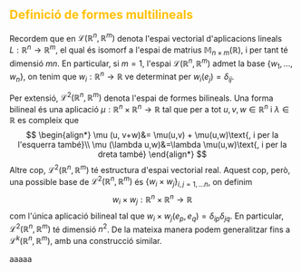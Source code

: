 ## <span style="color:rgb(255, 192, 0)"><span style="color:rgb(255, 192, 0)">Definició</span></span> <span style="color:rgb(255, 192, 0)">de</span> <span style="color:rgb(255, 192, 0)">formes</span> <span style="color:rgb(255, 192, 0)">multilineals</span>

Recordem que en $\mathcal{L}(\mathbb{R}^n,\mathbb{R}^m)$ denota l'espai vectorial d'aplicacions lineals $L:\mathbb{R}^n \to \mathbb{R}^m$, el qual és isomorf a l'espai de matrius $\mathbb{M}_{n \times m}(\mathbb{R})$, i per tant té dimensió $mn$. En particular, si $m=1$, l'espai $\mathcal{L}(\mathbb{R}^n,\mathbb{R}^m)$ admet la base $\{ w_{1}, \dots, w_{n} \}$, on tenim que $w_{i}: \mathbb{R}^{n} \to \mathbb{R}$ ve determinat per $w_{i}(e_{j})=\delta_{ij}$.

Per extensió, $\mathcal{L}^2(\mathbb{R}^n,\mathbb{R}^m)$ denota l'espai de formes bilineals. Una forma bilineal és una aplicació $\mu: \mathbb{R}^{n}\times \mathbb{R}^{n} \to \mathbb{R}$ tal que per a tot $u,v,w \in \mathbb{R}^n$ i $\lambda \in \mathbb{R}$ es compleix que 
$$
\begin{align*}
\mu (u, v+w)&= \mu(u,v) + \mu(u,w)\text{, i per la l'esquerra també}\\
\mu (\lambda u,w)&=\lambda \mu(u,w)\text{, i per la dreta també}
\end{align*}
$$
Altre cop, $\mathcal{L}^2(\mathbb{R}^n,\mathbb{R}^m)$ té estructura d'espai vectorial real. Aquest cop, però, una possible base de $\mathcal{L}^2(\mathbb{R}^n,\mathbb{R}^m)$ és $\{ w_{i} \times w_{j}\}_{i,j=1,\dots n}$, on definim $$
w_{i} \times w_{j} : \mathbb{R}^{n}\times \mathbb{R}^{n} \to \mathbb{R}
$$ com l'única aplicació bilineal tal que $w_{i} \times w_{j} (e_{p}, e_{q})= \delta_{ip}\delta_{jq}$. En particular, $\mathcal{L}^2(\mathbb{R}^n,\mathbb{R}^m)$ té dimensió $n^{2}$. 
De la mateixa manera podem generalitzar fins a $\mathcal{L}^k(\mathbb{R}^n,\mathbb{R}^m)$, amb una construcció similar. 

aaaaa